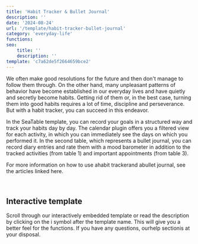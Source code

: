```yaml
---
title: 'Habit Tracker & Bullet Journal'
description: ''
date: '2024-08-24'
url: '/template/habit-tracker-bullet-journal'
category: 'everyday-life'
functions:
seo:
    title: ''
    description: ''
template: 'c7a62de5f2664659bce2'
---
```


We often make good resolutions for the future and then don't manage to follow them through. On the other hand, many unpleasant patterns of behavior have become established in our everyday lives and have quietly and secretly become habits. Getting rid of them or, in the best case, turning them into good habits requires a lot of time, discipline and perseverance. But with a habit tracker, you can succeed in this endeavor.

In the SeaTable template, you can record your goals in a structured way and track your habits day by day. The calendar plugin offers you a filtered view for each activity, in which you can immediately see the days on which you performed it. In the second table, which represents a bullet journal, you can record diary entries and rate them with a mood barometer in addition to the tracked activities (from table 1) and important appointments (from table 3).

For more information on how to use ahabit trackerand abullet journal, see the articles linked here.

​

## Interactive template

Scroll through our interactively embedded template or read the description by clicking on the i symbol after the template name. This will give you a better feel for the functions. If you have any questions, ourhelp sectionis at your disposal.
